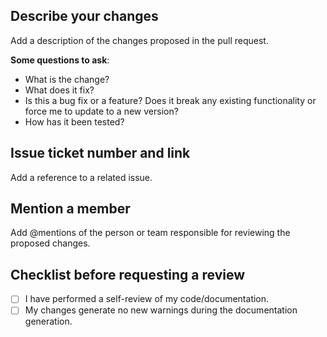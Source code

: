 ## Describe your changes

Add a description of the changes proposed in the pull request.

**Some questions to ask**:

- What is the change?
- What does it fix?
- Is this a bug fix or a feature? Does it break any existing functionality or force me to update to a new version?
- How has it been tested?

## Issue ticket number and link

Add a reference to a related issue.

## Mention a member

Add @mentions of the person or team responsible for reviewing the proposed changes.

## Checklist before requesting a review

- [ ] I have performed a self-review of my code/documentation.
- [ ] My changes generate no new warnings during the documentation generation.